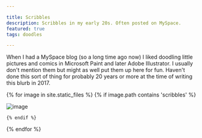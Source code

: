 ```yaml
---

title: Scribbles
description: Scribbles in my early 20s. Often posted on MySpace.
featured: true
tags: doodles

---
```


When I had a MySpace blog (so a long time ago now) I liked doodling little pictures and comics in Microsoft Paint and later Adobe Illustrator. I usually don't mention them but might as well put them up here for fun. Haven't done this sort of thing for probably 20 years or more at the time of writing this blurb in 2017.

{% for image in site.static_files %}
    {% if image.path contains 'scribbles' %}

<img src="{{site.baseurl}}{{image.path}}" alt="image" />

    {% endif %}
{% endfor %}
